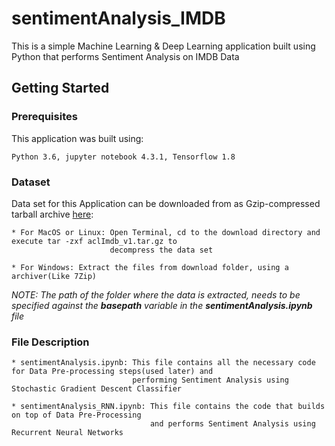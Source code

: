 # sentimentAnalysis_IMDB
This is a simple Machine Learning & Deep Learning application built using Python that performs Sentiment Analysis on IMDB Data

## Getting Started 

### Prerequisites

This application was built using: 

    Python 3.6, jupyter notebook 4.3.1, Tensorflow 1.8

### Dataset 

Data set for this Application can be downloaded from as Gzip-compressed tarball archive [here](http://ai.stanford.edu/~amaas/data/sentiment/):

    * For MacOS or Linux: Open Terminal, cd to the download directory and execute tar -zxf aclImdb_v1.tar.gz to
                          decompress the data set
                        
    * For Windows: Extract the files from download folder, using a archiver(Like 7Zip)

*NOTE: The path of the folder where the data is extracted, needs to be specified against the **basepath** variable in the 
       **sentimentAnalysis.ipynb** file*

### File Description

    * sentimentAnalysis.ipynb: This file contains all the necessary code for Data Pre-processing steps(used later) and 
                               performing Sentiment Analysis using Stochastic Gradient Descent Classifier
                               
    * sentimentAnalysis_RNN.ipynb: This file contains the code that builds on top of Data Pre-Processing
                                   and performs Sentiment Analysis using Recurrent Neural Networks
                           
